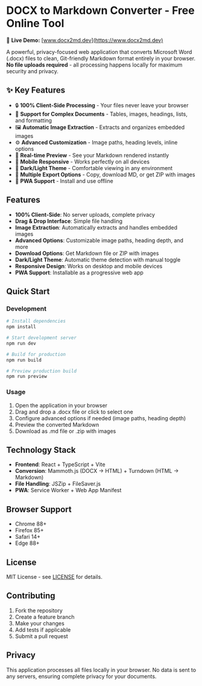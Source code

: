 # DOCX to Markdown Converter - Free Online Tool

🚀 **Live Demo:** [www.docx2md.dev](https://www.docx2md.dev)

A powerful, privacy-focused web application that converts Microsoft Word (.docx) files to clean, Git-friendly Markdown format entirely in your browser. **No file uploads required** - all processing happens locally for maximum security and privacy.

## ✨ Key Features

- 🔒 **100% Client-Side Processing** - Your files never leave your browser
- 📄 **Support for Complex Documents** - Tables, images, headings, lists, and formatting
- 🖼️ **Automatic Image Extraction** - Extracts and organizes embedded images
- ⚙️ **Advanced Customization** - Image paths, heading levels, inline options
- 🎯 **Real-time Preview** - See your Markdown rendered instantly
- 📱 **Mobile Responsive** - Works perfectly on all devices
- 🌙 **Dark/Light Theme** - Comfortable viewing in any environment
- 💾 **Multiple Export Options** - Copy, download MD, or get ZIP with images
- 🚀 **PWA Support** - Install and use offline

## Features

- **100% Client-Side**: No server uploads, complete privacy
- **Drag & Drop Interface**: Simple file handling
- **Image Extraction**: Automatically extracts and handles embedded images
- **Advanced Options**: Customizable image paths, heading depth, and more
- **Download Options**: Get Markdown file or ZIP with images
- **Dark/Light Theme**: Automatic theme detection with manual toggle
- **Responsive Design**: Works on desktop and mobile devices
- **PWA Support**: Installable as a progressive web app

## Quick Start

### Development

```bash
# Install dependencies
npm install

# Start development server
npm run dev

# Build for production
npm run build

# Preview production build
npm run preview
```

### Usage

1. Open the application in your browser
2. Drag and drop a .docx file or click to select one
3. Configure advanced options if needed (image paths, heading depth)
4. Preview the converted Markdown
5. Download as .md file or .zip with images

## Technology Stack

- **Frontend**: React + TypeScript + Vite
- **Conversion**: Mammoth.js (DOCX → HTML) + Turndown (HTML → Markdown)
- **File Handling**: JSZip + FileSaver.js
- **PWA**: Service Worker + Web App Manifest

## Browser Support

- Chrome 88+
- Firefox 85+
- Safari 14+
- Edge 88+

## License

MIT License - see [LICENSE](LICENSE) for details.

## Contributing

1. Fork the repository
2. Create a feature branch
3. Make your changes
4. Add tests if applicable
5. Submit a pull request

## Privacy

This application processes all files locally in your browser. No data is sent to any servers, ensuring complete privacy for your documents.